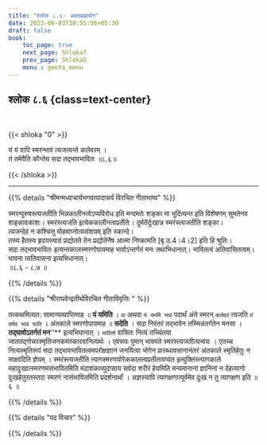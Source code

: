 ```yaml
---
title: "श्लोक ८.६- अक्षरब्रह्मयोग"
date: 2023-06-03T18:55:56+05:30
draft: false
book:
    toc_page: true
    next_page: Shloka7
    prev_page: Shloka5
    menu : geeta_menu
---
```




## श्लोक ८.६ {class=text-center}

<br/>

{{< shloka  "0"  >}}

यं यं वापि स्मरन्भावं त्यजत्यन्ते कलेवरम् ।  
तं तमेवैति कौन्तेय सदा तद्भावभावितः ॥८.६॥

{{< /shloka >}}

---


{{% details "श्रीमन्मध्वाचार्यभगवत्पादाचर्य विरचित  गीताभाष्य" %}}

स्मरन्पुरुषस्त्यजतीति भिन्नकालीनत्वेऽप्यविरोध इति 
मन्दमतेः शङ्का मा भूदित्यन्त इति विशेषणम् सुमतेनव 
शङ्कावकाशः। स्मरंस्त्यजति इत्येककालीनत्वप्रतीतेः। 
दुर्मतेर्दुःखान्न स्मरंस्त्यजतीति शङ्का।  
त्यजन्देहं न कश्चित्तु मोहमाप्नोत्यसंशयम् इति 
स्कान्दे।   
तस्य हैतस्य हृदयस्याग्रं प्रद्योतते तेन 
प्रद्योतेनैष आत्मा निष्क्रामति [बृ.उ.4।4।2] इति हि श्रुतिः।  
सदा तद्भावभावितः इत्यन्तकालस्मरणोपायमाह 
भावोऽन्तर्गतं मनः तथाभिधानात्। भावितत्वं 
अतिवासितत्वम्। भावना त्वतिवासना इत्यभिधानात्।   
॥८.६ - ८.७ ॥

{{% /details %}}



{{% details "श्रीराघवेन्द्रतीर्थविरचित गीताविवृत्तिः " %}}

तत्कथमित्यत: सामान्यव्याप्तिमाह ॥ **यं यमिति** । 
`वा` अथवा `यं यमपि भावं` पदार्थं अंते स्मरन्‌ 
`कलेवरं` त्यजति `तं तमेव भावं याति` । 
अंतकाले स्मरणोपायमाह ॥ **सदेति** । 
सदा निरंतरं तद्भावेन तस्मिन्नंतर्गतेन 
मनसा । **तद्घावोऽतर्गतं मन**''** इत्यभिघानात्‌ । 
`भावितो` वासितः नित्यं
तच्चिंतया जाततद्गोचरस्मृतिजनकमंस्कारवानित्यर्थः । 
एवंरूपः पुमान्‌ भावमंते स्मरंस्त्यजतीत्यन्वयः । 
एतच्च नित्यस्मृतिरूपं सदा
तद्भावभावितत्वमपरोक्षज्ञानं जनयित्वा भोगेन 
प्रारब्धावसानानंतरं अंतकाले 
स्मृतिहेतुः न साक्षादिति ज्ञेयम्‌ । 
स्मरंस्त्यजतीति 
त्यागस्मरणयोरेककालत्वप्रतीतावप्यंत 
इत्युक्तिस्त्यागकाले 
महादुःखात्स्मरणमसंभावितमिति मंदाशंकाव्युदासाय 
सर्वदा शरीरं हेयमिति मन्यमानानां
ज्ञानिनां न देहत्यागो दुःखहेतुरतस्तदा स्मरणं
नासंभावितमिति प्रदर्शनार्थां । अज्ञस्यापि 
त्यागक्षणात्पूर्वमेव दुःखं न
तु त्यागक्षण इति ॥ ६ ॥

{{% /details %}}



{{% details "पद विचार" %}}


{{% /details %}}
